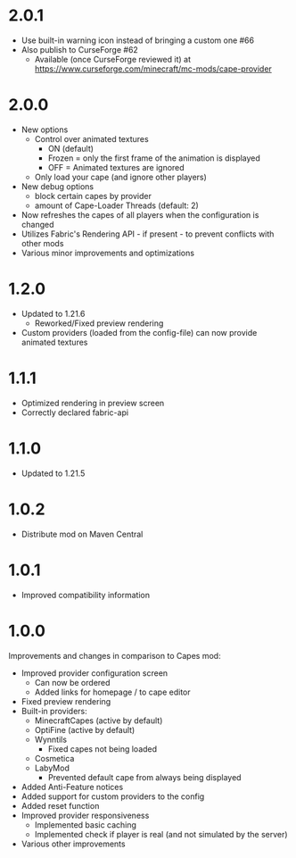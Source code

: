# 2.0.1
* Use built-in warning icon instead of bringing a custom one #66
* Also publish to CurseForge #62
  * Available (once CurseForge reviewed it) at https://www.curseforge.com/minecraft/mc-mods/cape-provider

# 2.0.0
* New options
  * Control over animated textures
    * ON (default)
    * Frozen = only the first frame of the animation is displayed
    * OFF = Animated textures are ignored
  * Only load your cape (and ignore other players)
* New debug options
   * block certain capes by provider
   * amount of Cape-Loader Threads (default: 2)
* Now refreshes the capes of all players when the configuration is changed
* Utilizes Fabric's Rendering API - if present - to prevent conflicts with other mods
* Various minor improvements and optimizations

# 1.2.0
* Updated to 1.21.6
  * Reworked/Fixed preview rendering
* Custom providers (loaded from the config-file) can now provide animated textures

# 1.1.1
* Optimized rendering in preview screen
* Correctly declared fabric-api

# 1.1.0
* Updated to 1.21.5

# 1.0.2
* Distribute mod on Maven Central

# 1.0.1
* Improved compatibility information

# 1.0.0
Improvements and changes in comparison to Capes mod:
* Improved provider configuration screen
  * Can now be ordered
  * Added links for homepage / to cape editor
* Fixed preview rendering
* Built-in providers:
  * MinecraftCapes (active by default)
  * OptiFine (active by default)
  * Wynntils
    * Fixed capes not being loaded
  * Cosmetica
  * LabyMod
    * Prevented default cape from always being displayed
* Added Anti-Feature notices
* Added support for custom providers to the config
* Added reset function
* Improved provider responsiveness
  * Implemented basic caching
  * Implemented check if player is real (and not simulated by the server)
* Various other improvements
